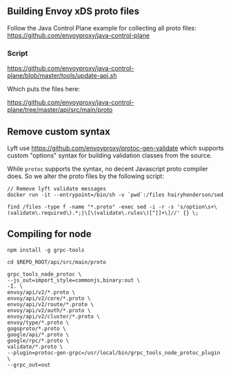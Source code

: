 ## Building Envoy xDS proto files

Follow the Java Control Plane example for collecting all proto files:
https://github.com/envoyproxy/java-control-plane

### Script
https://github.com/envoyproxy/java-control-plane/blob/master/tools/update-api.sh

Which puts the files here:

https://github.com/envoyproxy/java-control-plane/tree/master/api/src/main/proto

## Remove custom syntax

Lyft use https://github.com/envoyproxy/protoc-gen-validate
which supports custom "options" syntax for building validation classes from the source.

While `protoc` supports the syntax, no decent Javascript proto compiler does. So we alter the proto files by the following script:

	// Remove lyft validate messages
	docker run -it --entrypoint=/bin/sh -v `pwd`:/files hairyhenderson/sed
	
	find /files -type f -name "*.proto" -exec sed -i -r -s 's/option\s+\(validate\.required\).*;|\[\(validate\.rules\)[^]]+\]//' {} \;

## Compiling for node

	npm install -g grpc-tools
	
	cd $REPO_ROOT/api/src/main/proto
	
	grpc_tools_node_protoc \
	--js_out=import_style=commonjs,binary:out \
	-I. \
	envoy/api/v2/*.proto \
	envoy/api/v2/core/*.proto \
	envoy/api/v2/route/*.proto \
	envoy/api/v2/auth/*.proto \
	envoy/api/v2/cluster/*.proto \
	envoy/type/*.proto \
	gogoproto/*.proto \
	google/api/*.proto \
	google/rpc/*.proto \
	validate/*.proto \
	--plugin=protoc-gen-grpc=/usr/local/bin/grpc_tools_node_protoc_plugin \
	--grpc_out=out